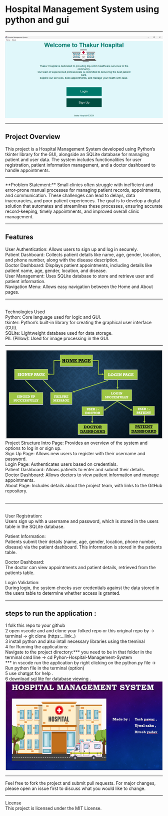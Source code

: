 <h1>Hospital Management System using python and gui</h1>
<hr>
<img src='Screenshot 2024-08-18 234235.png' >


<hr>

<h2>Project Overview</h2>
This project is a Hospital Management System developed using Python’s tkinter library for the GUI, alongside an SQLite database for managing patient and user data. The system includes functionalities for user registration, patient information management, and a doctor dashboard to handle appointments.
<br>
<hr>
**Problem Statement:**
Small clinics often struggle with inefficient and error-prone manual processes for managing patient records, appointments, and communication. These challenges can lead to delays, data inaccuracies, and poor patient experiences. The goal is to develop a digital solution that automates and streamlines these processes, ensuring accurate record-keeping, timely appointments, and improved overall clinic management.
<hr>
<h2>Features</h2>
User Authentication: Allows users to sign up and log in securely.
<br>
Patient Dashboard: Collects patient details like name, age, gender, location, and phone number, along with the disease description.
<br>
Doctor Dashboard: Displays patient appointments, including details like patient name, age, gender, location, and disease.
<br>
User Management: Uses SQLite database to store and retrieve user and patient information.
<br>
Navigation Menu: Allows easy navigation between the Home and About pages.
<br>
<hr>
<br>
Technologies Used
<br>
Python: Core language used for logic and GUI.
<br>
tkinter: Python’s built-in library for creating the graphical user interface (GUI).
<br>
SQLite: Lightweight database used for data storage.
<br>
PIL (Pillow): Used for image processing in the GUI.
<br>
<hr>
<img src='Screenshot 2024-08-21 145253.png' >
Project Structure
Intro Page: Provides an overview of the system and options to log in or sign up.<br>
Sign Up Page: Allows new users to register with their username and password.<br>
Login Page: Authenticates users based on credentials.<br>
Patient Dashboard: Allows patients to enter and submit their details.<br>
Doctor Dashboard: Allows doctors to view patient information and manage appointments.<br>
About Page: Includes details about the project team, with links to the GitHub repository.<br>
<br>
<hr>
<br>
User Registration:
<br>
Users sign up with a username and password, which is stored in the users table in the SQLite database.<br>

Patient Information:<br>
Patients submit their details (name, age, gender, location, phone number, disease) via the patient dashboard. This information is stored in the patients table.<br>

Doctor Dashboard:<br>
The doctor can view appointments and patient details, retrieved from the patients table.<br>

Login Validation:<br>
During login, the system checks user credentials against the data stored in the users table to determine whether access is granted.

<hr>
<h2>steps to run the application :</h2>
1 folk this repo to your github <br>
2 open vscode and and clone your folked repo or this original repo by -> terminal -> git clone (https:...link..) <br>
3 install python and also intall necessary libraries using the treminal<br>
4  for Running the applications:<br>
 Navigate to the project directory:*** you need to be in that folder in the terminal cmd line -> cd Pyhon-Hospital-Management-System<br>
 *** in vscode run the application by right clicking on the python.py file -> Run python file in the terminal (option) <br>
5 use chatgpt for help .<br>
6 download sql lite for database viewing .
<img src='Screenshot 2024-08-21 145200.png' >
<hr>
Feel free to fork the project and submit pull requests. For major changes, please open an issue first to discuss what you would like to change.
<hr>
License<br>
This project is licensed under the MIT License.
